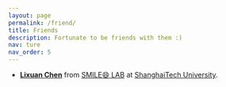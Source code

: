 ```yaml
---
layout: page
permalink: /friend/
title: Friends
description: Fortunate to be friends with them :)
nav: ture
nav_order: 5
---
```


* [<b>Lixuan Chen</b>](https://maopaom.github.io/) from [SMILE:smile: LAB](https://smile-lab-shanghaitech.github.io/) at [ShanghaiTech University](https://www.shanghaitech.edu.cn/eng/).